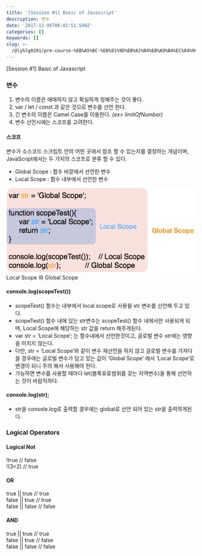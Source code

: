 ```yaml
---
title: '[Session #1] Basic of Javascript'
description: 변수
date: '2017-12-06T06:02:51.500Z'
categories: []
keywords: []
slug: >-
  /@lyhlg0201/pre-course-%EB%A5%BC-%EB%81%9D%EB%82%B4%EB%A9%B4%EC%84%9C-%EC%A0%95%EB%A6%AC-50721d285681
---
```


\[Session #1\] Basic of Javascript

### 변수

1.  변수의 이름은 애매하지 않고 확실하게 정해주는 것이 좋다.
2.  var / let / const 과 같은 것으로 변수를 선언 한다.
3.  긴 변수의 이름은 Camel Case를 이용한다. _(ex> limitOfNumber)_
4.  변수 선언시에는 스코프를 고려한다.

#### 스코프

변수가 소스코드 스크립트 안의 어떤 곳에서 참조 할 수 있는지를 결정하는 개념이며, JavaScript에서는 두 가지의 스코프로 분류 할 수 있다.

*   Global Scope : 함수 바깥에서 선언한 변수
*   Local Scope : 함수 내부에서 선언한 변수

![Local Scope 와 Global Scope](img/1__8YRisHoPmKoI829RTMmD6A.jpeg)
Local Scope 와 Global Scope

#### console.log(scopeTest())

*   scopeTest() 함수는 내부에서 local scope로 사용될 str 변수를 선언해 두고 있다.
*   scopeTest() 함수 내에 있는 str변수는 scopeTest() 함수 내에서만 사용되게 되며, Local Scope에 해당하는 str 값을 return 해주게된다.
*   var str = ‘Local Scope’; 는 함수내에서 선언한것이고, 글로벌 변수 str에는 영향을 미치지 않는다.
*   다만, str = ‘Local Scope’와 같이 변수 재선언을 하지 않고 글로벌 변수를 가져다 쓸 경우에는 글로벌 변수가 담고 있는 값이 ‘Global Scope’ 에서 ‘Local Scope’로 변경이 되니 주의 해서 사용해야 한다.
*   가능하면 변수를 사용할 때마다 let(블록유효범위를 갖는 지역변수)을 통해 선언하는 것이 바람직하다.

#### console.log(str);

*   str을 console.log로 출력할 경우에는 global로 선언 되어 있는 str을 출력하게된다.

### Logical Operators

#### Logical Not

!true       // false  
!(3<2)      // true

#### OR

true || true       // true  
false || true      // true  
false || false     // false

#### AND

true || true       // true  
false || true      // false  
false || false     // false